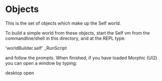 Objects
=======

This is the set of objects which make up the Self world.

To build a simple world from these objects, start the Self vm from the commandline/shell in this directory, and at the REPL type:

  'worldBuilder.self' _RunScript

and follow the prompts. When finished, if you have loaded Morphic (UI2) you can open a window by typing:

desktop open

